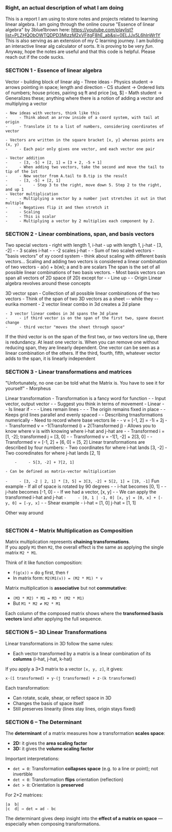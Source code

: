 ### Right, an actual description of what I am doing
This is a report I am using to store notes and projects related to learning linear algebra.
I am going through the online course "Essence of linear algebra" by 3blue1brown here: https://youtube.com/playlist?list=PLZHQObOWTQDPD3MizzM2xVFitgF8hE_ab&si=0ELJJx5L6hInWr1Y
This is also serving as an extension of my C learning journey.
I am building an interactive linear alg calculator of sorts. It is proving to be very *fun*.
Anyway, hope the notes are useful and that this code is helpful. Please reach out if the code sucks.


### SECTION 1 - Essence of linear algebra

Vector - building block of linear alg
    - Three ideas
    - Physics student -> arrows pointing in space; length and direction
    - CS student -> Ordered lists of numbers; house prices, pairing sq ft and price [sq, $]
    - Math student -> Generalizes these; anything where there is a notion of adding a vector and multiplying a vector

    - New ideas with vectors, think like this
    -     - Think about an arrow inside of a coord system, with tail at origin
    -     - Translate it to a list of numbers, considering coordinates of vector

    - Vectors are written in the square bracket [x, y] whereas points are (x, y)
    -     - Each pair only gives one vector, and each vector one pair

    - Vector addition
    -     - [3, -5] + [2, 1] = [3 + 2, -5 + 1]
    -     - When adding two vectors, take the second and move the tail to tip of the 1st
    -     - New vector from A.tail to B.tip is the result
    -     - [3, -5] + [2, 1]
    -     -     - Step 3 to the right, move down 5. Step 2 to the right, and up 1
    - Vector multiplication
    -     - Multiplying a vector by a number just stretches it out in that multiple
    -     - Negatives flip it and then stretch it
    -     - Scaling
    -     - This is scalar
    -     - Multiplying a vector by 2 multiplies each component by 2.

### SECTION 2 - Linear combinations, span, and basis vectors
Two special vectors
    - right with length 1, i-hat
    - up with length 1, j-hat
    - [3, -2]
    -     - 3 scales i-hat
    -     - -2 scales j-hat
    -     - Sum of two scaled vectors
    - "basis vectors" of xy coord system
    - think about scaling with different basis vectors...
Scaling and adding two vectors is considered a linear combination of two vectors
    - a(v) + b(w); a and b are scalars
The span is the set of all possible linear combinations of two basis vectors.
    - Most basis vectors can span all vectors of 2D space (if 2D) except for
    -     - Line up
    -     - Origin
Linear algebra revolves around these concepts

3D vector span
    - Collection of all possible linear combinations of the two vectors
    - Think of the span of two 3D vectors as a sheet -- while they -- eurika moment
    - 2 vector linear combo in 3d creates a 2d plane

    - 3 vector linear combos in 3d spans the 3d plane
    -     - if third vector is on the span of the first two, spane doesnt change
    -     - third vector "moves the sheet through space"

If the third vector is on the span of the first two, or two vectors line up, there is redundancy. At least one vector is. When you can remove one without reducing span, they are linearly dependent. One vector can be seen as a linear combination of the others.
If the third, fourth, fifth, whatever vector adds to the span, it is linearly independent

### SECTION 3 - Linear transformations and matrices
"Unfortunately, no one can be told what the Matrix is. You have to see it for yourself" - Morpheus

Linear transformation
    - Transformation is a fancy word for function
    -     - Input vector, output vector
    -     - Suggest you think in terms of movement
    - Linear
    -     - Is linear if
    -     -     - Lines remain lines
    -     -     - The origin remains fixed in place
    -     - Keeps grid lines parallel and evenly spaced
    -     - 
Describing trnasformations numerically
    - Need to record where base vectors lie
    -     - v = [-1, 2] = -1i + 2j
    -     - Transformed v = -1(Transformed i) + 2(Transformed j)
    - Allows you to know where v is with knowing where i-hat and j-hat are
    -     - Transformed i = [1, -2]; transformed j = [3, 0]
    -     - Transformed v = -1[1, -2] + 2[3, 0]
    -     - Transformed v = [-1, 2] + [6, 0] = [5, 2]
Linear transformations are described by four numbers:
    - Two coordinates for where i-hat lands [3, -2]
    - Two cooredinates for where j-hat lands [2, 1]
```- [3, -2 | 2, 1]    - Vector [5, 7]
    -     - 5[3, -2] + 7[2, 1]
```
    - Can be defined as matrix-vector multiplication
```-     - [3, -2 | 2, 1] * [3, 5] = 3[3, -2] + 5[2, 1] = [19, -1]```
Fun example
    - If all of space is rotated by 90 degrees
    -     - i-hat becomes [0, 1]
    -     - j-hate becomes [-1, 0]
    -     - If we had a vector, [x, y]
    -     - We can apply the transformed i-hat and j-hat
```-     - [0, 1 | -1, 0] [x, y] = [0, x] + [-y, 0] = [-y, x]```    -     - 
Shear example
    - i-hat = [1, 0] j-hat = [1, 1]

Other way around
```- Start with matrix [1, 2 | 3, 1]    - Vector [2, 3] = [11, 8]
```
### SECTION 4 – Matrix Multiplication as Composition

Matrix multiplication represents **chaining transformations**.  
If you apply `M1` then `M2`, the overall effect is the same as applying the single matrix `M2 * M1`.

Think of it like function composition:
- `f(g(x))` = do `g` first, then `f`
- In matrix form: `M2(M1(v)) = (M2 * M1) * v`

Matrix multiplication is **associative** but not **commutative**:
- `(M3 * M2) * M1 = M3 * (M2 * M1)`
- But `M1 * M2 ≠ M2 * M1`

Each column of the composed matrix shows where the **transformed basis vectors** land after applying the full sequence.

### SECTION 5 – 3D Linear Transformations

Linear transformations in 3D follow the same rules:
- Each vector transformed by a matrix is a linear combination of its **columns** (i-hat, j-hat, k-hat)

If you apply a 3×3 matrix to a vector `[x, y, z]`, it gives:
```
x·(î transformed) + y·(ĵ transformed) + z·(k̂ transformed)
```

Each transformation:
- Can rotate, scale, shear, or reflect space in 3D
- Changes the basis of space itself
- Still preserves linearity (lines stay lines, origin stays fixed)

### SECTION 6 – The Determinant

The **determinant** of a matrix measures how a transformation **scales space**:

- **2D:** it gives the **area scaling factor**
- **3D:** it gives the **volume scaling factor**

Important interpretations:
- `det = 0`: Transformation **collapses space** (e.g. to a line or point); not invertible
- `det < 0`: Transformation **flips** orientation (reflection)
- `det > 0`: Orientation is **preserved**

For 2×2 matrices:
```
|a  b|
|c  d| → det = ad - bc
```

The determinant gives deep insight into the **effect of a matrix on space** — especially when composing transformations.
